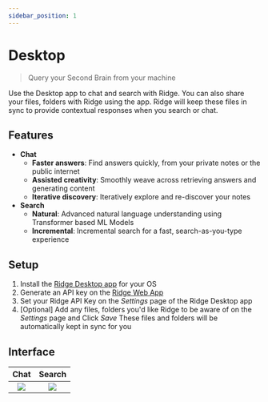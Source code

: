 ```yaml
---
sidebar_position: 1
---
```


# Desktop

> Query your Second Brain from your machine

Use the Desktop app to chat and search with Ridge.
You can also share your files, folders with Ridge using the app.
Ridge will keep these files in sync to provide contextual responses when you search or chat.

## Features
- **Chat**
  - **Faster answers**: Find answers quickly, from your private notes or the public internet
  - **Assisted creativity**: Smoothly weave across retrieving answers and generating content
  - **Iterative discovery**: Iteratively explore and re-discover your notes
- **Search**
  - **Natural**: Advanced natural language understanding using Transformer based ML Models
  - **Incremental**: Incremental search for a fast, search-as-you-type experience

## Setup

1. Install the [Ridge Desktop app](https://ridge.dev/downloads) for your OS
2. Generate an API key on the [Ridge Web App](https://app.ridge.dev/config#clients)
3. Set your Ridge API Key on the *Settings* page of the Ridge Desktop app
4. [Optional] Add any files, folders you'd like Ridge to be aware of on the *Settings* page and Click *Save*
   These files and folders will be automatically kept in sync for you

## Interface
| Chat | Search |
|:----:|:------:|
| ![](/img/ridge_chat_on_desktop.png) | ![](/img/ridge_search_on_desktop.png) |
